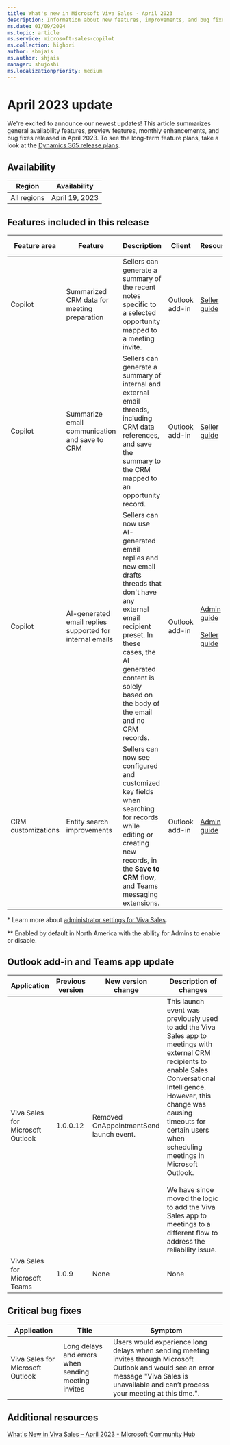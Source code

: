 ```yaml
---
title: What's new in Microsoft Viva Sales - April 2023
description: Information about new features, improvements, and bug fixes in Microsoft Viva Sales April 2023 release.
ms.date: 01/09/2024
ms.topic: article
ms.service: microsoft-sales-copilot
ms.collection: highpri
author: sbmjais
ms.author: shjais
manager: shujoshi
ms.localizationpriority: medium
---
```


# April 2023 update

We're excited to announce our newest updates! This article summarizes general availability features, preview features, monthly enhancements, and bug fixes released in April 2023. To see the long-term feature plans, take a look at the [Dynamics 365 release plans](/dynamics365/release-plans/).

## Availability

|Region|Availability|
|------|------------|
|All regions|April 19, 2023|

## Features included in this release

|Feature area|Feature|Description|Client|Resources|Enabled by *|Availability|
|------------|-------|-----------|---------|----------|------------|--------|
|Copilot|Summarized CRM data for meeting preparation |Sellers can generate a summary of the recent notes specific to a selected opportunity mapped to a meeting invite.|Outlook add-in|[Seller guide](view-opportunity-summary.md) |Enabled by default |Public preview|
|Copilot|Summarize email communication and save to CRM |Sellers can generate a summary of internal and external email threads, including CRM data references, and save the summary to the CRM mapped to an opportunity record.|Outlook add-in|[Seller guide](view-save-email-summary-crm.md)|Enabled by default |Public preview|
|Copilot|AI-generated email replies supported for internal emails |Sellers can now use AI-generated email replies and new email drafts threads that don't have any external email recipient preset. In these cases, the AI generated content is solely based on the body of the email and no CRM records.|Outlook add-in|[Admin guide](suggested-replies.md)<br><br> [Seller guide](use-copilot-kickstart-email-messages.md)|Enabled by admin **|General availability|
|CRM customizations |Entity search improvements|Sellers can now see configured and customized key fields when searching for records while editing or creating new records, in the **Save to CRM** flow, and Teams messaging extensions.|Outlook add-in|[Admin guide](customize-forms-and-fields.md)|Enabled by admin|General availability|

\* Learn more about [administrator settings for Viva Sales](administrator-settings-for-viva-sales.md).  

** Enabled by default in North America with the ability for Admins to enable or disable.

## Outlook add-in and Teams app update

|Application|Previous version|New version change|Description of changes|
|-----------|----------------|------------------|----------------------|
|Viva Sales for Microsoft Outlook |1.0.0.12|Removed OnAppointmentSend launch event.|This launch event was previously used to add the Viva Sales app to meetings with external CRM recipients to enable Sales Conversational Intelligence. However, this change was causing timeouts for certain users when scheduling meetings in Microsoft Outlook.<br><br>We have since moved the logic to add the Viva Sales app to meetings to a different flow to address the reliability issue. |
|Viva Sales for Microsoft Teams|1.0.9|None|None|

## Critical bug fixes

|Application|Title|Symptom|
|-----------|-----|-------|
|Viva Sales for Microsoft Outlook|Long delays and errors when sending meeting invites |Users would experience long delays when sending meeting invites through Microsoft Outlook and would see an error message "Viva Sales is unavailable and can’t process your meeting at this time.".|

## Additional resources

[What's New in Viva Sales – April 2023 - Microsoft Community Hub](https://techcommunity.microsoft.com/t5/viva-sales-blog/what-s-new-in-viva-sales-april-2023/ba-p/3800203)
